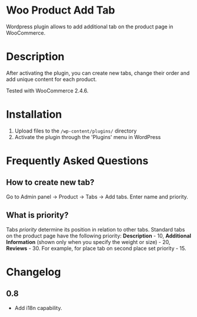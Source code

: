 # Woo Product Add Tab

Wordpress plugin allows to add additional tab on the product page in WooCommerce.

# Description

After activating the plugin, you can create new tabs, change their order and add unique content for each product.

Tested with WooCommerce 2.4.6.

# Installation

1. Upload files to the `/wp-content/plugins/` directory
2. Activate the plugin through the 'Plugins' menu in WordPress

# Frequently Asked Questions

## How to create new tab?

Go to Admin panel -> Product -> Tabs -> Add tabs.
Enter name and priority.

## What is priority?

Tabs *priority* determine its position in relation to other tabs. Standard tabs on the product page have the following priority: **Description** - 10, **Additional Information** (shown only when you specify the weight or size) - 20, **Reviews** - 30. For example, for place tab on second place set priority - 15.


# Changelog

## 0.8
* Add i18n capability.


